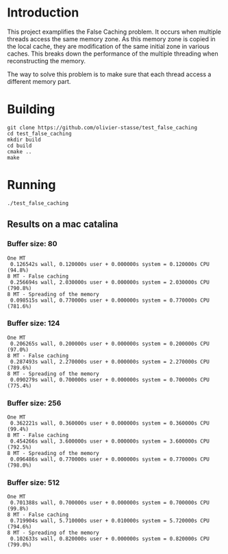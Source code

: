 # Introduction

This project examplifies the False Caching problem.
It occurs when multiple threads access the same memory zone. As this memory zone
is copied in the local cache, they are modification of the same initial zone
in various caches. This breaks down the  performance of  the multiple threading
when reconstructing the memory.

The way to solve this problem is to make sure that each thread access a
different memory part.

# Building

```
git clone https://github.com/olivier-stasse/test_false_caching
cd test_false_caching
mkdir build
cd build
cmake ..
make
```

# Running

```
./test_false_caching
```

## Results on a mac catalina

### Buffer size: 80
```
One MT
 0.126542s wall, 0.120000s user + 0.000000s system = 0.120000s CPU (94.8%)
8 MT - False caching
 0.256694s wall, 2.030000s user + 0.000000s system = 2.030000s CPU (790.8%)
8 MT - Spreading of the memory
 0.098515s wall, 0.770000s user + 0.000000s system = 0.770000s CPU (781.6%)
```

### Buffer size: 124
```
One MT
 0.206265s wall, 0.200000s user + 0.000000s system = 0.200000s CPU (97.0%)
8 MT - False caching
 0.287493s wall, 2.270000s user + 0.000000s system = 2.270000s CPU (789.6%)
8 MT - Spreading of the memory
 0.090279s wall, 0.700000s user + 0.000000s system = 0.700000s CPU (775.4%)
```

### Buffer size: 256
```
One MT
 0.362221s wall, 0.360000s user + 0.000000s system = 0.360000s CPU (99.4%)
8 MT - False caching
 0.454266s wall, 3.600000s user + 0.000000s system = 3.600000s CPU (792.5%)
8 MT - Spreading of the memory
 0.096486s wall, 0.770000s user + 0.000000s system = 0.770000s CPU (798.0%)
```

### Buffer size: 512
```
One MT
 0.701388s wall, 0.700000s user + 0.000000s system = 0.700000s CPU (99.8%)
8 MT - False caching
 0.719904s wall, 5.710000s user + 0.010000s system = 5.720000s CPU (794.6%)
8 MT - Spreading of the memory
 0.102633s wall, 0.820000s user + 0.000000s system = 0.820000s CPU (799.0%)
```
